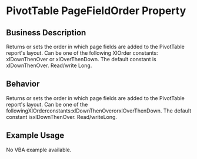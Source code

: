 # PivotTable PageFieldOrder Property

## Business Description
Returns or sets the order in which page fields are added to the PivotTable report's layout. Can be one of the following XlOrder constants: xlDownThenOver or xlOverThenDown. The default constant is xlDownThenOver. Read/write Long.

## Behavior
Returns or sets the order in which page fields are added to the PivotTable report's layout. Can be one of the followingXlOrderconstants:xlDownThenOverorxlOverThenDown. The default constant isxlDownThenOver. Read/writeLong.

## Example Usage
No VBA example available.